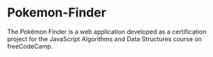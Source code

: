 # Pokemon-Finder
The Pokémon Finder is a web application developed as a certification project for the JavaScript Algorithms and Data Structures course on freeCodeCamp. 

